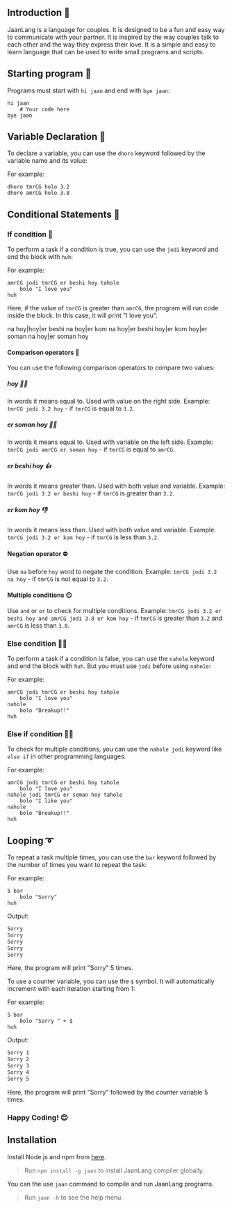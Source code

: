 ## Introduction 🎉

JaanLang is a language for couples. It is designed to be a fun and easy
way to communicate with your partner. It is inspired by the way couples
talk to each other and the way they express their love. It is a simple
and easy to learn language that can be used to write small programs and
scripts.

## Starting program 🚀

Programs must start with `hi jaan` and end with `bye jaan`:

```jaan
hi jaan
    # Your code here
bye jaan
```

## Variable Declaration 📝

To declare a variable, you can use the `dhoro` keyword followed by the variable name and its value:


For example:
```jaan
dhoro tmrCG holo 3.2
dhoro amrCG holo 3.8
```

## Conditional Statements 🤔

### If condition 🤔
To perform a task if a condition is true, you can use the `jodi` keyword and end the block with `huh`:


For example:
```jaan
amrCG jodi tmrCG er beshi hoy tahole
    bolo "I love you"
huh
```
Here, if the value of `tmrCG` is greater than `amrCG`, the program will run code inside the block. In this case, it will print "I love you".


na hoy|hoy|er beshi na hoy|er kom na hoy|er beshi hoy|er kom hoy|er soman na hoy|er soman hoy

#### Comparison operators 🤔
You can use the following comparison operators to compare two values:
##### hoy 🤜🤛
In words it means equal to. Used with value on the right side. 
Example: `tmrCG jodi 3.2 hoy` - if `tmrCG` is equal to `3.2`.
##### er soman hoy 🤜🤛
In words it means equal to. Used with variable on the left side. 
Example: `tmrCG jodi amrCG er soman hoy` - if `tmrCG` is equal to `amrCG`.
##### er beshi hoy 👍
In words it means greater than. Used with both value and variable. 
Example: `tmrCG jodi 3.2 er beshi hoy` - if `tmrCG` is greater than `3.2`.
##### er kom hoy 👎
In words it means less than. Used with both value and variable. 
Example: `tmrCG jodi 3.2 er kom hoy` - if `tmrCG` is less than `3.2`.

#### Negation operator ⛔

Use `na` before `hoy` word to negate the condition. 
Example: `tmrCG jodi 3.2 na hoy` - if `tmrCG` is not equal to `3.2`.

#### Multiple conditions 😐
Use `and` or `or` to check for multiple conditions. 
Example: `tmrCG jodi 3.2 er beshi hoy and amrCG jodi 3.8 er kom hoy` - if `tmrCG` is greater than `3.2` and `amrCG` is less than `3.8`.

### Else condition 🙎‍♂️
To perform a task if a condition is false, you can use the `nahole` keyword and end the block with `huh`. But you must use `jodi` before using `nahole`:

For example:
```jaan
amrCG jodi tmrCG er beshi hoy tahole
    bolo "I love you"
nahole
    bolo "Breakup!!"
huh
```

### Else if condition 💁‍♂️
To check for multiple conditions, you can use the `nahole jodi` keyword like `else if` in other programming languages:

For example:
```jaan
amrCG jodi tmrCG er beshi hoy tahole
    bolo "I love you"
nahole jodi tmrCG er soman hoy tahole
    bolo "I like you"
nahole
    bolo "Breakup!!"
huh
```

## Looping ➰

To repeat a task multiple times, you can use the `bar` keyword followed by the number of times you want to repeat the task:

For example:
```jaan
5 bar
    bolo "Sorry"
huh
```
Output:
```txt
Sorry
Sorry
Sorry
Sorry
Sorry
```

Here, the program will print "Sorry" 5 times.

To use a counter variable, you can use the `$` symbol. It will automatically increment with each iteration starting from 1:

For example:
```jaan
5 bar
    bolo "Sorry " + $
huh
```
Output:
```txt
Sorry 1
Sorry 2
Sorry 3
Sorry 4
Sorry 5
```

Here, the program will print "Sorry" followed by the counter variable 5 times.
### Happy Coding! 😊


## Installation
Install Node.js and npm from [here](https://nodejs.org/en/download/).

> Run `npm install -g jaan` to install JaanLang compiler globally.

You can the use `jaan` command to compile and run JaanLang programs.

> Run `jaan -h` to see the help menu.